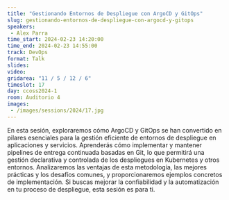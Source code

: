 ```yaml
---
title: "Gestionando Entornos de Despliegue con ArgoCD y GitOps"
slug: gestionando-entornos-de-despliegue-con-argocd-y-gitops
speakers:
 - Alex Parra
time_start: 2024-02-23 14:20:00
time_end: 2024-02-23 14:55:00
track: DevOps
format: Talk
slides: 
video: 
gridarea: "11 / 5 / 12 / 6"
timeslot: 17
day: ccoss2024-1
room: Auditorio 4
images: 
 - /images/sessions/2024/17.jpg
---
```


En esta sesión, exploraremos cómo ArgoCD y GitOps se han convertido en pilares esenciales para la gestión eficiente de entornos de despliegue en aplicaciones y servicios. Aprenderás cómo implementar y mantener pipelines de entrega continuada basadas en Git, lo que permitirá una gestión declarativa y controlada de los despliegues en Kubernetes y otros entornos. Analizaremos las ventajas de esta metodología, las mejores prácticas y los desafíos comunes, y proporcionaremos ejemplos concretos de implementación. Si buscas mejorar la confiabilidad y la automatización en tu proceso de despliegue, esta sesión es para ti.